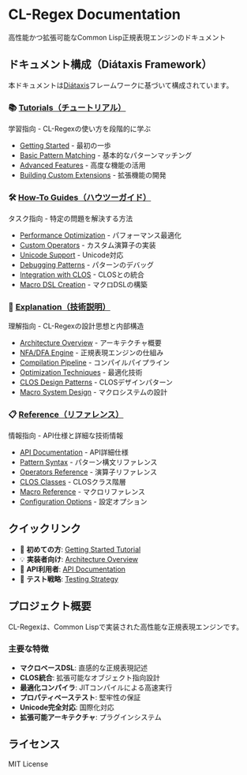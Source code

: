 # CL-Regex Documentation

高性能かつ拡張可能なCommon Lisp正規表現エンジンのドキュメント

## ドキュメント構成（Diátaxis Framework）

本ドキュメントは[Diátaxis](https://diataxis.fr/)フレームワークに基づいて構成されています。

### 📚 [Tutorials（チュートリアル）](./tutorials/)
学習指向 - CL-Regexの使い方を段階的に学ぶ
- [Getting Started](./tutorials/01-getting-started.md) - 最初の一歩
- [Basic Pattern Matching](./tutorials/02-basic-patterns.md) - 基本的なパターンマッチング
- [Advanced Features](./tutorials/03-advanced-features.md) - 高度な機能の活用
- [Building Custom Extensions](./tutorials/04-custom-extensions.md) - 拡張機能の開発

### 🛠 [How-To Guides（ハウツーガイド）](./how-to/)
タスク指向 - 特定の問題を解決する方法
- [Performance Optimization](./how-to/performance-optimization.md) - パフォーマンス最適化
- [Custom Operators](./how-to/custom-operators.md) - カスタム演算子の実装
- [Unicode Support](./how-to/unicode-support.md) - Unicode対応
- [Debugging Patterns](./how-to/debugging-patterns.md) - パターンのデバッグ
- [Integration with CLOS](./how-to/clos-integration.md) - CLOSとの統合
- [Macro DSL Creation](./how-to/macro-dsl.md) - マクロDSLの構築

### 📖 [Explanation（技術説明）](./explanation/)
理解指向 - CL-Regexの設計思想と内部構造
- [Architecture Overview](./explanation/architecture.md) - アーキテクチャ概要
- [NFA/DFA Engine](./explanation/engine.md) - 正規表現エンジンの仕組み
- [Compilation Pipeline](./explanation/compilation.md) - コンパイルパイプライン
- [Optimization Techniques](./explanation/optimizations.md) - 最適化技術
- [CLOS Design Patterns](./explanation/clos-patterns.md) - CLOSデザインパターン
- [Macro System Design](./explanation/macro-system.md) - マクロシステムの設計

### 📋 [Reference（リファレンス）](./reference/)
情報指向 - API仕様と詳細な技術情報
- [API Documentation](./reference/api.md) - API詳細仕様
- [Pattern Syntax](./reference/syntax.md) - パターン構文リファレンス
- [Operators Reference](./reference/operators.md) - 演算子リファレンス
- [CLOS Classes](./reference/classes.md) - CLOSクラス階層
- [Macro Reference](./reference/macros.md) - マクロリファレンス
- [Configuration Options](./reference/configuration.md) - 設定オプション

## クイックリンク

- 🚀 **初めての方**: [Getting Started Tutorial](./tutorials/01-getting-started.md)
- 💡 **実装者向け**: [Architecture Overview](./explanation/architecture.md)
- 🔧 **API利用者**: [API Documentation](./reference/api.md)
- 🧪 **テスト戦略**: [Testing Strategy](./explanation/testing-strategy.md)

## プロジェクト概要

CL-Regexは、Common Lispで実装された高性能な正規表現エンジンです。

### 主要な特徴

- **マクロベースDSL**: 直感的な正規表現記述
- **CLOS統合**: 拡張可能なオブジェクト指向設計
- **最適化コンパイラ**: JITコンパイルによる高速実行
- **プロパティベーステスト**: 堅牢性の保証
- **Unicode完全対応**: 国際化対応
- **拡張可能アーキテクチャ**: プラグインシステム

## ライセンス

MIT License